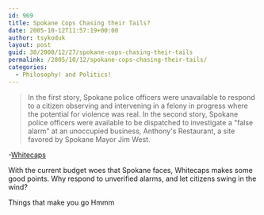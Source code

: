 ```yaml
---
id: 969
title: Spokane Cops Chasing their Tails?
date: 2005-10-12T11:57:19+00:00
author: tsykoduk
layout: post
guid: 30/2008/12/27/spokane-cops-chasing-their-tails
permalink: /2005/10/12/spokane-cops-chasing-their-tails/
categories:
  - Philosophy! and Politics!
---
```

<blockquote>In the first story, Spokane police officers were unavailable to respond to a citizen observing and intervening in a felony in progress where the potential for violence was real. In the second story, Spokane police officers were available to be dispatched to investigate a "false alarm" at an unoccupied business, Anthony's Restaurant, a site favored by Spokane Mayor Jim West.</blockquote>

-<a href="http://whitecaps.blogspot.com/2005/10/false-alarm-oh-send-cops-anyway.html">Whitecaps</a>


With the current budget woes that Spokane faces, Whitecaps makes some good points. Why respond to unverified alarms, and let citizens swing in the wind?


Things that make you go Hmmm